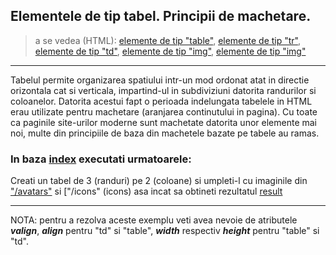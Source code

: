 ## Elementele de tip tabel. Principii de machetare.

> a se vedea (HTML):
[elemente de tip "table"](http://htmlbook.ru/html/table),
[elemente de tip "tr"](http://htmlbook.ru/html/tr),
[elemente de tip "td"](http://htmlbook.ru/html/td),
[elemente de tip "img"](http://htmlbook.ru/html/img),
[elemente de tip "img"](http://htmlbook.ru/html/a)


---


Tabelul permite organizarea spatiului intr-un mod ordonat atat in directie orizontala cat si verticala, impartind-ul in subdiviziuni
datorita randurilor si coloanelor. Datorita acestui fapt o perioada indelungata tabelele in HTML erau utilizate pentru machetare (aranjarea continutului in pagina).
Cu toate ca paginile site-urilor moderne sunt machetate datorita unor elemente mai noi, multe din principiile de baza din machetele bazate pe tabele au ramas.

### In baza [index](index.html) executati urmatoarele:
Creati un tabel de 3 (randuri) pe 2 (coloane) si umpleti-l cu imaginile din ["/avatars"](avatars) si ["/icons" (icons) asa incat sa obtineti rezultatul [result](result.png)

---

NOTA: pentru a rezolva aceste exemplu veti avea nevoie de atributele ***valign***, ***align***  pentru "td" si "table", ***width*** respectiv ***height*** pentru "table" si "td".








